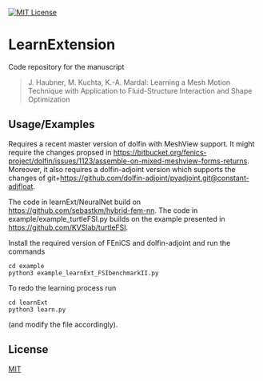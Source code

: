 [![MIT License](https://img.shields.io/apm/l/atomic-design-ui.svg?style=plastic)](https://choosealicense/licenses/mit/)

# LearnExtension

Code repository for the manuscript
> J. Haubner, M. Kuchta, K.-A. Mardal: Learning a Mesh Motion Technique with Application to Fluid-Structure Interaction and Shape Optimization

## Usage/Examples

Requires a recent master version of dolfin with MeshView support. It might require the changes propsed in https://bitbucket.org/fenics-project/dolfin/issues/1123/assemble-on-mixed-meshview-forms-returns.
Moreover, it also requires a dolfin-adjoint version which supports the changes of git+https://github.com/dolfin-adjoint/pyadjoint.git@constant-adjfloat.

The code in learnExt/NeuralNet build on https://github.com/sebastkm/hybrid-fem-nn. The code in example/example_turtleFSI.py builds on the example presented in https://github.com/KVSlab/turtleFSI.

Install the required version of FEniCS and dolfin-adjoint and run the commands

```
cd example
python3 example_learnExt_FSIbenchmarkII.py
```

To redo the learning process run 
```
cd learnExt
python3 learn.py
```
(and modify the file accordingly).

## License

[MIT](https://choosealicense.com/licenses/mit/)
